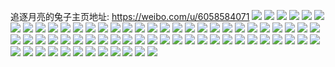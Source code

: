 追逐月亮的兔子主页地址: https://weibo.com/u/6058584071 
![](https://wx4.sinaimg.cn/mw2000/006C1ctVly1h8y0kb8e8cj30wt17ejzs.jpg) 
![](https://wx4.sinaimg.cn/mw2000/006C1ctVly1h8y0kaqilzj30se11ejxl.jpg) 
![](https://wx4.sinaimg.cn/mw2000/006C1ctVly1h849h1frmej30wi1faak8.jpg) 
![](https://wx4.sinaimg.cn/mw2000/006C1ctVly1h7z1c0rhrej30sv1bqalr.jpg) 
![](https://wx4.sinaimg.cn/mw2000/006C1ctVly1h7z1c33wcej30rh1bigx4.jpg) 
![](https://wx4.sinaimg.cn/mw2000/006C1ctVly1h7thvgvrobj31hc280kjl.jpg) 
![](https://wx4.sinaimg.cn/mw2000/006C1ctVly1h7thvhy971j31hc280hdt.jpg) 
![](https://wx4.sinaimg.cn/mw2000/006C1ctVly1h7thvj2oldj31hc280hdt.jpg) 
![](https://wx4.sinaimg.cn/mw2000/006C1ctVly1h7thvfq3c5j31hc2807wi.jpg) 
![](https://wx4.sinaimg.cn/mw2000/006C1ctVly1h7qr33psxsj31900u013v.jpg) 
![](https://wx4.sinaimg.cn/mw2000/006C1ctVly1h7qr349zuej30u019013m.jpg) 
![](https://wx4.sinaimg.cn/mw2000/006C1ctVly1h7qr351lknj31900u0k34.jpg) 
![](https://wx4.sinaimg.cn/mw2000/006C1ctVly1h7qr35mf1aj31900u0drd.jpg) 
![](https://wx4.sinaimg.cn/mw2000/006C1ctVly1h7ou6rfsi5j31o02787wi.jpg) 
![](https://wx4.sinaimg.cn/mw2000/006C1ctVly1h7ou6txgsoj31o02807wi.jpg) 
![](https://wx4.sinaimg.cn/mw2000/006C1ctVly1h7ou6vcinnj31o0280e82.jpg) 
![](https://wx4.sinaimg.cn/mw2000/006C1ctVly1h7ou6xn282j31o0280e82.jpg) 
![](https://wx4.sinaimg.cn/mw2000/006C1ctVly1h7ou6yt1dtj31o0280b2a.jpg) 
![](https://wx4.sinaimg.cn/mw2000/006C1ctVly1h7ou6zkobdj31891jlb29.jpg) 
![](https://wx4.sinaimg.cn/mw2000/006C1ctVly1h7or5p599xj310z280aqy.jpg) 
![](https://wx4.sinaimg.cn/mw2000/006C1ctVly1h7or5pinbij310z280qk9.jpg) 
![](https://wx4.sinaimg.cn/mw2000/006C1ctVly1h7ktlmwgoxj30wi158k4g.jpg) 
![](https://wx4.sinaimg.cn/mw2000/006C1ctVly1h7b2b98eenj31hc280wjg.jpg) 
![](https://wx4.sinaimg.cn/mw2000/006C1ctVly1h7b2b7jjttj31hc280q9b.jpg) 
![](https://wx4.sinaimg.cn/mw2000/006C1ctVly1h7b2bc7lpdj32801hcu0x.jpg) 
![](https://wx4.sinaimg.cn/mw2000/006C1ctVly1h7b2be8yxlj32801hcnpd.jpg) 
![](https://wx4.sinaimg.cn/mw2000/006C1ctVly1h7b2bfphs1j31hc2807be.jpg) 
![](https://wx4.sinaimg.cn/mw2000/006C1ctVly1h7b2bakvdwj32801hcq8y.jpg) 
![](https://wx4.sinaimg.cn/mw2000/006C1ctVly1h77je0eoilj31m821hx6p.jpg) 
![](https://wx4.sinaimg.cn/mw2000/006C1ctVly1h744x29vbpj31hc280n2n.jpg) 
![](https://wx4.sinaimg.cn/mw2000/006C1ctVly1h744wxovd9j31hc280n3l.jpg) 
![](https://wx4.sinaimg.cn/mw2000/006C1ctVly1h744x8xrdyj31gd2801ky.jpg) 
![](https://wx4.sinaimg.cn/mw2000/006C1ctVly1h730nhpo1jj32801gwb1w.jpg) 
![](https://wx4.sinaimg.cn/mw2000/006C1ctVly1h71pomtgadj30wi0uadhr.jpg) 
![](https://wx4.sinaimg.cn/mw2000/006C1ctVly1h71mes273zj31hc280npd.jpg) 
![](https://wx4.sinaimg.cn/mw2000/006C1ctVly1h6zfbd3vl1j30wi1yctgn.jpg) 
![](https://wx4.sinaimg.cn/mw2000/006C1ctVly1h6zfckfmqfj30wi1ycto7.jpg) 
![](https://wx4.sinaimg.cn/mw2000/006C1ctVly1h6zfcl3v2qj30wi1yctr1.jpg) 
![](https://wx4.sinaimg.cn/mw2000/006C1ctVly1h6yutnqpxxj31hc280hdu.jpg) 
![](https://wx4.sinaimg.cn/mw2000/006C1ctVly1h6x52fsbhrj30wi1cdx30.jpg) 
![](https://wx4.sinaimg.cn/mw2000/006C1ctVly1h6x52xg11sj30s41lpq7f.jpg) 
![](https://wx4.sinaimg.cn/mw2000/006C1ctVly1h6x52h68nyj30wi1lowku.jpg) 
![](https://wx4.sinaimg.cn/mw2000/006C1ctVly1h6x52i2wzwj30r61doaub.jpg) 
![](https://wx4.sinaimg.cn/mw2000/006C1ctVly1h6whgb2ovvj311w1ko0vg.jpg) 
![](https://wx4.sinaimg.cn/mw2000/006C1ctVly1h6vd9d7zyuj31hc2800v8.jpg) 
![](https://wx4.sinaimg.cn/mw2000/006C1ctVly1h6simabp2nj31fn1or7qs.jpg) 
![](https://wx4.sinaimg.cn/mw2000/006C1ctVly1h6s1zfeo0rj31m0130kjl.jpg) 
![](https://wx4.sinaimg.cn/mw2000/006C1ctVly1h6q6p4nwugj30u0190q60.jpg) 
![](https://wx4.sinaimg.cn/mw2000/006C1ctVly1h6q6p6frsbj30u0190n50.jpg) 
![](https://wx4.sinaimg.cn/mw2000/006C1ctVly1h6q6p705tqj31900u0qba.jpg) 
![](https://wx4.sinaimg.cn/mw2000/006C1ctVly1h6nyl897doj30w81ccqij.jpg) 
![](https://wx4.sinaimg.cn/mw2000/006C1ctVly1h6ir539exmj30wg0og7a3.jpg) 
![](https://wx4.sinaimg.cn/mw2000/006C1ctVly1h6ir54tq2cj30wi0o4adj.jpg) 
![](https://wx4.sinaimg.cn/mw2000/006C1ctVly1h6ir57rccdj31400u0dla.jpg) 
![](https://wx4.sinaimg.cn/mw2000/006C1ctVly1h6ir5931yqj30wi0o9gsb.jpg) 
![](https://wx4.sinaimg.cn/mw2000/006C1ctVly1h6ny452evoj30u01437a8.jpg) 
![](https://wx4.sinaimg.cn/mw2000/006C1ctVly1h6ir5cbq4jj30wi0o9n5z.jpg) 
![](https://wx4.sinaimg.cn/mw2000/006C1ctVly1h6ir5ddpqxj30wi0oawla.jpg) 
![](https://wx4.sinaimg.cn/mw2000/006C1ctVly1h6ir5eiiatj30wi0ohdjl.jpg) 
![](https://wx4.sinaimg.cn/mw2000/006C1ctVly1h6ir7marg8j30we0o0grf.jpg) 
![](https://wx4.sinaimg.cn/mw2000/006C1ctVly1h67qx0bvccj30wi17h760.jpg) 
![](https://wx4.sinaimg.cn/mw2000/006C1ctVly1h67qx0rug4j30wi16lao5.jpg) 
![](https://wx4.sinaimg.cn/mw2000/006C1ctVly1h67qx15x0gj30tx0xvq48.jpg) 
![](https://wx4.sinaimg.cn/mw2000/006C1ctVly1h67qwzu1dvj30s60vmt9p.jpg) 
![](https://wx4.sinaimg.cn/mw2000/006C1ctVly1h6303yt2soj30u01900w5.jpg) 
![](https://wx4.sinaimg.cn/mw2000/006C1ctVly1h62mr4d46dj30r111kgmv.jpg) 
![](https://wx4.sinaimg.cn/mw2000/006C1ctVly1h62mr5gfetj30wc1827iu.jpg) 
![](https://wx4.sinaimg.cn/mw2000/006C1ctVly1h62mr6s06rj30w117jn02.jpg) 
